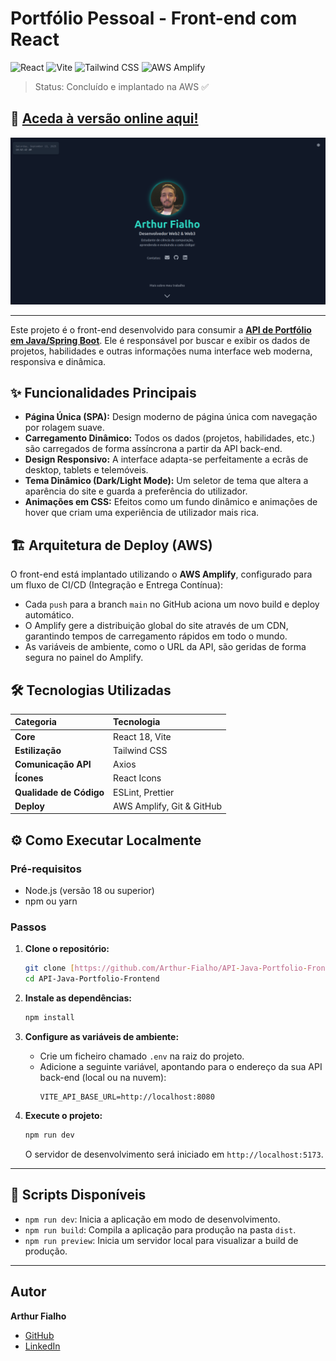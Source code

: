# Portfólio Pessoal - Front-end com React

![React](https://img.shields.io/badge/React-18-blue?logo=react)
![Vite](https://img.shields.io/badge/Vite-5.x-purple?logo=vite)
![Tailwind CSS](https://img.shields.io/badge/Tailwind%20CSS-3.x-cyan?logo=tailwindcss)
![AWS Amplify](https://img.shields.io/badge/AWS%20Amplify-deployed-orange?logo=awsamplify)

> Status: Concluído e implantado na AWS ✅

## 🚀 **[Aceda à versão online aqui!](https://arthurfialho.com.br/)**

![Screenshot do Portfólio](./src/assets/homepage.png)

---

Este projeto é o front-end desenvolvido para consumir a **[API de Portfólio em Java/Spring Boot](https://github.com/Arthur-Fialho/API-Java-Portfolio)**. Ele é responsável por buscar e exibir os dados de projetos, habilidades e outras informações numa interface web moderna, responsiva e dinâmica.

## ✨ Funcionalidades Principais

- **Página Única (SPA):** Design moderno de página única com navegação por rolagem suave.
- **Carregamento Dinâmico:** Todos os dados (projetos, habilidades, etc.) são carregados de forma assíncrona a partir da API back-end.
- **Design Responsivo:** A interface adapta-se perfeitamente a ecrãs de desktop, tablets e telemóveis.
- **Tema Dinâmico (Dark/Light Mode):** Um seletor de tema que altera a aparência do site e guarda a preferência do utilizador.
- **Animações em CSS:** Efeitos como um fundo dinâmico e animações de hover que criam uma experiência de utilizador mais rica.

## 🏗️ Arquitetura de Deploy (AWS)

O front-end está implantado utilizando o **AWS Amplify**, configurado para um fluxo de CI/CD (Integração e Entrega Contínua):
- Cada `push` para a branch `main` no GitHub aciona um novo build e deploy automático.
- O Amplify gere a distribuição global do site através de um CDN, garantindo tempos de carregamento rápidos em todo o mundo.
- As variáveis de ambiente, como o URL da API, são geridas de forma segura no painel do Amplify.

## 🛠️ Tecnologias Utilizadas

| Categoria | Tecnologia |
| :--- | :--- |
| **Core** | React 18, Vite |
| **Estilização** | Tailwind CSS |
| **Comunicação API** | Axios |
| **Ícones** | React Icons |
| **Qualidade de Código** | ESLint, Prettier |
| **Deploy** | AWS Amplify, Git & GitHub |

## ⚙️ Como Executar Localmente

### Pré-requisitos
- Node.js (versão 18 ou superior)
- npm ou yarn

### Passos
1.  **Clone o repositório:**
    ```bash
    git clone [https://github.com/Arthur-Fialho/API-Java-Portfolio-Frontend.git](https://github.com/Arthur-Fialho/API-Java-Portfolio-Frontend.git)
    cd API-Java-Portfolio-Frontend
    ```

2.  **Instale as dependências:**
    ```bash
    npm install
    ```

3.  **Configure as variáveis de ambiente:**
    - Crie um ficheiro chamado `.env` na raiz do projeto.
    - Adicione a seguinte variável, apontando para o endereço da sua API back-end (local ou na nuvem):
      ```
      VITE_API_BASE_URL=http://localhost:8080
      ```

4.  **Execute o projeto:**
    ```bash
    npm run dev
    ```
    O servidor de desenvolvimento será iniciado em `http://localhost:5173`.

---

## 📜 Scripts Disponíveis

- `npm run dev`: Inicia a aplicação em modo de desenvolvimento.
- `npm run build`: Compila a aplicação para produção na pasta `dist`.
- `npm run preview`: Inicia um servidor local para visualizar a build de produção.

---

## Autor

**Arthur Fialho**
* [GitHub](https://github.com/Arthur-Fialho)
* [LinkedIn](https://www.linkedin.com/in/arthurfialho/)